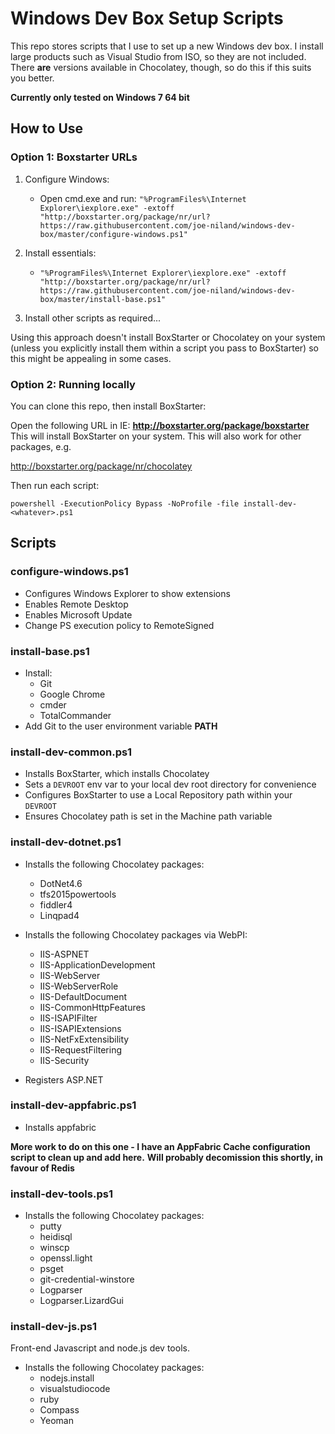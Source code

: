 Windows Dev Box Setup Scripts
==============================

This repo stores scripts that I use to set up a new Windows dev box. I install large products such as Visual Studio from ISO, so they are not included. There **are** versions available in Chocolatey, though, so do this if this suits you better.

**Currently only tested on Windows 7 64 bit**

How to Use
-------------

### Option 1: Boxstarter URLs

1. Configure Windows: 
   + Open cmd.exe and run: `"%ProgramFiles%\Internet Explorer\iexplore.exe" -extoff "http://boxstarter.org/package/nr/url?https://raw.githubusercontent.com/joe-niland/windows-dev-box/master/configure-windows.ps1"`

2. Install essentials:
   +  `"%ProgramFiles%\Internet Explorer\iexplore.exe" -extoff "http://boxstarter.org/package/nr/url?https://raw.githubusercontent.com/joe-niland/windows-dev-box/master/install-base.ps1"`

3. Install other scripts as required...

Using this approach doesn't install BoxStarter or Chocolatey on your system (unless you explicitly install them within a script you pass to BoxStarter) so this might be appealing in some cases.

### Option 2: Running locally

You can clone this repo, then install BoxStarter:

Open the following URL in IE: **http://boxstarter.org/package/boxstarter**
This will install BoxStarter on your system. This will also work for other packages, e.g.

http://boxstarter.org/package/nr/chocolatey

Then run each script:

`powershell -ExecutionPolicy Bypass -NoProfile -file install-dev-<whatever>.ps1`


Scripts
----------

### configure-windows.ps1

+ Configures Windows Explorer to show extensions
+ Enables Remote Desktop
+ Enables Microsoft Update
+ Change PS execution policy to RemoteSigned

### install-base.ps1

+ Install:
   * Git
   * Google Chrome
   * cmder
   * TotalCommander
+ Add Git to the user environment variable **PATH**

### install-dev-common.ps1

+ Installs BoxStarter, which installs Chocolatey
+ Sets a `DEVROOT` env var to your local dev root directory for convenience
+ Configures BoxStarter to use a Local Repository path within your `DEVROOT`
+ Ensures Chocolatey path is set in the Machine path variable

### install-dev-dotnet.ps1

+ Installs the following Chocolatey packages:
    * DotNet4.6 
    * tfs2015powertools 
    * fiddler4
    * Linqpad4 

+ Installs the following Chocolatey packages via WebPI:
    * IIS-ASPNET 
    * IIS-ApplicationDevelopment 
    * IIS-WebServer 
    * IIS-WebServerRole 
    * IIS-DefaultDocument 
    * IIS-CommonHttpFeatures 
    * IIS-ISAPIFilter 
    * IIS-ISAPIExtensions 
    * IIS-NetFxExtensibility 
    * IIS-RequestFiltering 
    * IIS-Security

+ Registers ASP.NET

### install-dev-appfabric.ps1

+ Installs appfabric

**More work to do on this one - I have an AppFabric Cache configuration script to clean up and add here.**
**Will probably decomission this shortly, in favour of Redis**

### install-dev-tools.ps1

+ Installs the following Chocolatey packages:
    * putty 
    * heidisql 
    * winscp 
    * openssl.light 
    * psget 
    * git-credential-winstore
    * Logparser 
    * Logparser.LizardGui

### install-dev-js.ps1

Front-end Javascript and node.js dev tools.

+ Installs the following Chocolatey packages:
    * nodejs.install 
    * visualstudiocode
    * ruby 
    * Compass 
    * Yeoman

